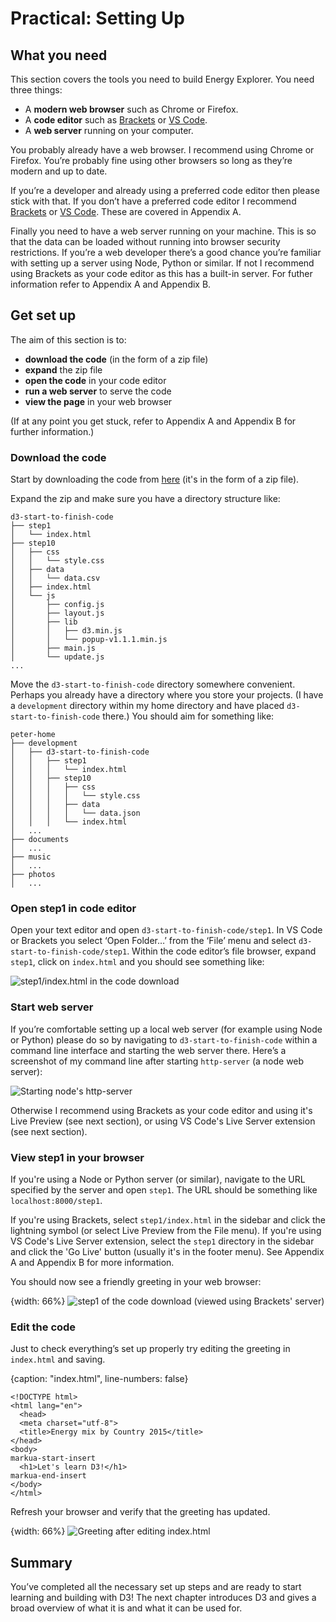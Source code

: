 # Practical: Setting Up

## What you need

This section covers the tools you need to build Energy Explorer. You need three things:

* A **modern web browser** such as Chrome or Firefox.
* A **code editor** such as [Brackets](http://brackets.io/) or [VS Code](https://code.visualstudio.com/).
* A **web server** running on your computer.

You probably already have a web browser. I recommend using Chrome or Firefox. You’re probably fine using other browsers so long as they’re modern and up to date.

If you’re a developer and already using a preferred code editor then please stick with that. If you don’t have a preferred code editor I recommend [Brackets](http://brackets.io/) or [VS Code](https://code.visualstudio.com/). These are covered in Appendix A.

Finally you need to have a web server running on your machine. This is so that the data can be loaded without running into browser security restrictions. If you’re a web developer there’s a good chance you’re familiar with setting up a server using Node, Python or similar. If not I recommend using Brackets as your code editor as this has a built-in server. For futher information refer to Appendix A and Appendix B.

## Get set up

The aim of this section is to:

* **download the code** (in the form of a zip file)
* **expand** the zip file
* **open the code** in your code editor
* **run a web server** to serve the code
* **view the page** in your web browser

(If at any point you get stuck, refer to Appendix A and Appendix B for further information.)

### Download the code

Start by downloading the code from [here](https://cwd-resources.netlify.app/d3starttofinish/2-6-22-3jrisb/d3-start-to-finish-code.zip) (it's in the form of a zip file).

Expand the zip and make sure you have a directory structure like:

```text
d3-start-to-finish-code
├── step1
│   └── index.html
├── step10
│   ├── css
│   │   └── style.css
│   ├── data
│   │   └── data.csv
│   ├── index.html
│   └── js
│       ├── config.js
│       ├── layout.js
│       ├── lib
│       │   ├── d3.min.js
│       │   └── popup-v1.1.1.min.js
│       ├── main.js
│       └── update.js
...
```

Move the `d3-start-to-finish-code` directory somewhere convenient. Perhaps you already have a directory where you store your projects. (I have a `development` directory within my home directory and have placed `d3-start-to-finish-code` there.) You should aim for something like:

```text
peter-home
├── development
│   ├── d3-start-to-finish-code
│   │   ├── step1
│   │   │   └── index.html
│   │   ├── step10
│   │   │   ├── css
│   │   │   │   └── style.css
│   │   │   ├── data
│   │   │   │   └── data.json
│   │   │   └── index.html
│   ...
├── documents
│   ...
├── music
│   ...
├── photos
│   ...
```

### Open step1 in code editor

Open your text editor and open `d3-start-to-finish-code/step1`. In VS Code or Brackets you select ‘Open Folder…’ from the ‘File’ menu and select `d3-start-to-finish-code/step1`. Within the code editor’s file browser, expand `step1`, click on `index.html` and you should see something like:

![step1/index.html in the code download](7a9df67ce015631879cb1fb317e83bb2.png)

### Start web server

If you’re comfortable setting up a local web server (for example using Node or Python) please do so by navigating to `d3-start-to-finish-code` within a command line interface and starting the web server there. Here’s a screenshot of my command line after starting `http-server` (a node web server):

![Starting node's http-server](91362466cb9b83dc8295bd5c9a85e6fc.png)

Otherwise I recommend using Brackets as your code editor and using it's Live Preview (see next section), or using VS Code's Live Server extension (see next section).

### View step1 in your browser

If you're using a Node or Python server (or similar), navigate to the URL specified by the server and open `step1`. The URL should be something like `localhost:8000/step1`.

If you're using Brackets, select `step1/index.html` in the sidebar and click the lightning symbol (or select Live Preview from the File menu). If you're using VS Code's Live Server extension, select the `step1` directory in the sidebar and click the 'Go Live' button (usually it's in the footer menu). See Appendix A and Appendix B for more information.

You should now see a friendly greeting in your web browser:

{width: 66%}
![step1 of the code download (viewed using Brackets' server)](a87e7b386cc4b34b0c09031b6bf552ba.png)

### Edit the code

Just to check everything’s set up properly try editing the greeting in `index.html` and saving.

{caption: "index.html", line-numbers: false}
```
<!DOCTYPE html>
<html lang="en">
  <head>
  <meta charset="utf-8">
  <title>Energy mix by Country 2015</title>
</head>
<body>
markua-start-insert
  <h1>Let's learn D3!</h1>
markua-end-insert
</body>
</html>
```

Refresh your browser and verify that the greeting has updated.

{width: 66%}
![Greeting after editing index.html](3eba1689c4bcd951d085c7688962c678.png)

## Summary

You’ve completed all the necessary set up steps and are ready to start learning and building with D3! The next chapter introduces D3 and gives a broad overview of what it is and what it can be used for.